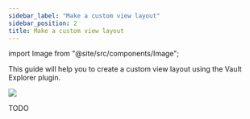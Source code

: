 ```yaml
---
sidebar_label: "Make a custom view layout"
sidebar_position: 2
title: Make a custom view layout
---
```


import Image from "@site/src/components/Image";

This guide will help you to create a custom view layout using the Vault Explorer plugin.

<Image src="guides/img/custom-layout-view.png"/>

TODO
